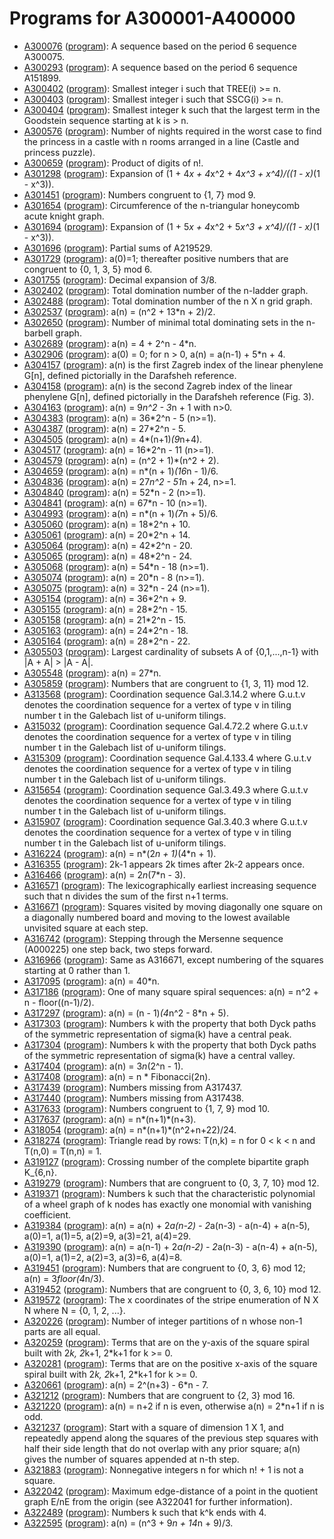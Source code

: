 # Programs for A300001-A400000

* [A300076](http://oeis.org/A300076) ([program](A300076.asm)): A sequence based on the period 6 sequence A300075.
* [A300293](http://oeis.org/A300293) ([program](A300293.asm)): A sequence based on the period 6 sequence A151899.
* [A300402](http://oeis.org/A300402) ([program](A300402.asm)): Smallest integer i such that TREE(i) >= n.
* [A300403](http://oeis.org/A300403) ([program](A300403.asm)): Smallest integer i such that SSCG(i) >= n.
* [A300404](http://oeis.org/A300404) ([program](A300404.asm)): Smallest integer k such that the largest term in the Goodstein sequence starting at k is > n.
* [A300576](http://oeis.org/A300576) ([program](A300576.asm)): Number of nights required in the worst case to find the princess in a castle with n rooms arranged in a line (Castle and princess puzzle).
* [A300659](http://oeis.org/A300659) ([program](A300659.asm)): Product of digits of n!.
* [A301298](http://oeis.org/A301298) ([program](A301298.asm)): Expansion of (1 + 4*x + 4*x^2 + 4*x^3 + x^4)/((1 - x)*(1 - x^3)).
* [A301451](http://oeis.org/A301451) ([program](A301451.asm)): Numbers congruent to {1, 7} mod 9.
* [A301654](http://oeis.org/A301654) ([program](A301654.asm)): Circumference of the n-triangular honeycomb acute knight graph.
* [A301694](http://oeis.org/A301694) ([program](A301694.asm)): Expansion of (1 + 5*x + 4*x^2 + 5*x^3 + x^4)/((1 - x)*(1 - x^3)).
* [A301696](http://oeis.org/A301696) ([program](A301696.asm)): Partial sums of A219529.
* [A301729](http://oeis.org/A301729) ([program](A301729.asm)): a(0)=1; thereafter positive numbers that are congruent to {0, 1, 3, 5} mod 6.
* [A301755](http://oeis.org/A301755) ([program](A301755.asm)): Decimal expansion of 3/8.
* [A302402](http://oeis.org/A302402) ([program](A302402.asm)): Total domination number of the n-ladder graph.
* [A302488](http://oeis.org/A302488) ([program](A302488.asm)): Total domination number of the n X n grid graph.
* [A302537](http://oeis.org/A302537) ([program](A302537.asm)): a(n) = (n^2 + 13*n + 2)/2.
* [A302650](http://oeis.org/A302650) ([program](A302650.asm)): Number of minimal total dominating sets in the n-barbell graph.
* [A302689](http://oeis.org/A302689) ([program](A302689.asm)): a(n) = 4 + 2^n - 4*n.
* [A302906](http://oeis.org/A302906) ([program](A302906.asm)): a(0) = 0; for n > 0, a(n) = a(n-1) + 5*n + 4.
* [A304157](http://oeis.org/A304157) ([program](A304157.asm)): a(n) is the first Zagreb index of the linear phenylene G[n], defined pictorially in the Darafsheh reference.
* [A304158](http://oeis.org/A304158) ([program](A304158.asm)): a(n) is the second Zagreb index of the linear phenylene G[n], defined pictorially in the Darafsheh reference (Fig. 3).
* [A304163](http://oeis.org/A304163) ([program](A304163.asm)): a(n) = 9*n^2 - 3*n + 1 with n>0.
* [A304383](http://oeis.org/A304383) ([program](A304383.asm)): a(n) = 36*2^n - 5 (n>=1).
* [A304387](http://oeis.org/A304387) ([program](A304387.asm)): a(n) = 27*2^n - 5.
* [A304505](http://oeis.org/A304505) ([program](A304505.asm)): a(n) = 4*(n+1)*(9*n+4).
* [A304517](http://oeis.org/A304517) ([program](A304517.asm)): a(n) = 16*2^n - 11 (n>=1).
* [A304579](http://oeis.org/A304579) ([program](A304579.asm)): a(n) = (n^2 + 1)*(n^2 + 2).
* [A304659](http://oeis.org/A304659) ([program](A304659.asm)): a(n) = n*(n + 1)*(16*n - 1)/6.
* [A304836](http://oeis.org/A304836) ([program](A304836.asm)): a(n) = 27*n^2 - 51*n + 24, n>=1.
* [A304840](http://oeis.org/A304840) ([program](A304840.asm)): a(n) = 52*n - 2 (n>=1).
* [A304841](http://oeis.org/A304841) ([program](A304841.asm)): a(n) = 67*n - 10 (n>=1).
* [A304993](http://oeis.org/A304993) ([program](A304993.asm)): a(n) = n*(n + 1)*(7*n + 5)/6.
* [A305060](http://oeis.org/A305060) ([program](A305060.asm)): a(n) = 18*2^n + 10.
* [A305061](http://oeis.org/A305061) ([program](A305061.asm)): a(n) = 20*2^n + 14.
* [A305064](http://oeis.org/A305064) ([program](A305064.asm)): a(n) = 42*2^n - 20.
* [A305065](http://oeis.org/A305065) ([program](A305065.asm)): a(n) = 48*2^n - 24.
* [A305068](http://oeis.org/A305068) ([program](A305068.asm)): a(n) = 54*n - 18 (n>=1).
* [A305074](http://oeis.org/A305074) ([program](A305074.asm)): a(n) = 20*n - 8 (n>=1).
* [A305075](http://oeis.org/A305075) ([program](A305075.asm)): a(n) = 32*n - 24 (n>=1).
* [A305154](http://oeis.org/A305154) ([program](A305154.asm)): a(n) = 36*2^n + 9.
* [A305155](http://oeis.org/A305155) ([program](A305155.asm)): a(n) = 28*2^n - 15.
* [A305158](http://oeis.org/A305158) ([program](A305158.asm)): a(n) = 21*2^n - 15.
* [A305163](http://oeis.org/A305163) ([program](A305163.asm)): a(n) = 24*2^n - 18.
* [A305164](http://oeis.org/A305164) ([program](A305164.asm)): a(n) = 28*2^n - 22.
* [A305503](http://oeis.org/A305503) ([program](A305503.asm)): Largest cardinality of subsets A of {0,1,...,n-1} with |A + A| > |A - A|.
* [A305548](http://oeis.org/A305548) ([program](A305548.asm)): a(n) = 27*n.
* [A305859](http://oeis.org/A305859) ([program](A305859.asm)): Numbers that are congruent to {1, 3, 11} mod 12.
* [A313568](http://oeis.org/A313568) ([program](A313568.asm)): Coordination sequence Gal.3.14.2 where G.u.t.v denotes the coordination sequence for a vertex of type v in tiling number t in the Galebach list of u-uniform tilings.
* [A315032](http://oeis.org/A315032) ([program](A315032.asm)): Coordination sequence Gal.4.72.2 where G.u.t.v denotes the coordination sequence for a vertex of type v in tiling number t in the Galebach list of u-uniform tilings.
* [A315309](http://oeis.org/A315309) ([program](A315309.asm)): Coordination sequence Gal.4.133.4 where G.u.t.v denotes the coordination sequence for a vertex of type v in tiling number t in the Galebach list of u-uniform tilings.
* [A315654](http://oeis.org/A315654) ([program](A315654.asm)): Coordination sequence Gal.3.49.3 where G.u.t.v denotes the coordination sequence for a vertex of type v in tiling number t in the Galebach list of u-uniform tilings.
* [A315907](http://oeis.org/A315907) ([program](A315907.asm)): Coordination sequence Gal.3.40.3 where G.u.t.v denotes the coordination sequence for a vertex of type v in tiling number t in the Galebach list of u-uniform tilings.
* [A316224](http://oeis.org/A316224) ([program](A316224.asm)): a(n) = n*(2*n + 1)*(4*n + 1).
* [A316355](http://oeis.org/A316355) ([program](A316355.asm)): 2k-1 appears 2k times after 2k-2 appears once.
* [A316466](http://oeis.org/A316466) ([program](A316466.asm)): a(n) = 2*n*(7*n - 3).
* [A316571](http://oeis.org/A316571) ([program](A316571.asm)): The lexicographically earliest increasing sequence such that n divides the sum of the first n+1 terms.
* [A316671](http://oeis.org/A316671) ([program](A316671.asm)): Squares visited by moving diagonally one square on a diagonally numbered board and moving to the lowest available unvisited square at each step.
* [A316742](http://oeis.org/A316742) ([program](A316742.asm)): Stepping through the Mersenne sequence (A000225) one step back, two steps forward.
* [A316966](http://oeis.org/A316966) ([program](A316966.asm)): Same as A316671, except numbering of the squares starting at 0 rather than 1.
* [A317095](http://oeis.org/A317095) ([program](A317095.asm)): a(n) = 40*n.
* [A317186](http://oeis.org/A317186) ([program](A317186.asm)): One of many square spiral sequences: a(n) = n^2 + n - floor((n-1)/2).
* [A317297](http://oeis.org/A317297) ([program](A317297.asm)): a(n) = (n - 1)*(4*n^2 - 8*n + 5).
* [A317303](http://oeis.org/A317303) ([program](A317303.asm)): Numbers k with the property that both Dyck paths of the symmetric representation of sigma(k) have a central peak.
* [A317304](http://oeis.org/A317304) ([program](A317304.asm)): Numbers k with the property that both Dyck paths of the symmetric representation of sigma(k) have a central valley.
* [A317404](http://oeis.org/A317404) ([program](A317404.asm)): a(n) = 3*n*(2^n - 1).
* [A317408](http://oeis.org/A317408) ([program](A317408.asm)): a(n) = n * Fibonacci(2n).
* [A317439](http://oeis.org/A317439) ([program](A317439.asm)): Numbers missing from A317437.
* [A317440](http://oeis.org/A317440) ([program](A317440.asm)): Numbers missing from A317438.
* [A317633](http://oeis.org/A317633) ([program](A317633.asm)): Numbers congruent to {1, 7, 9} mod 10.
* [A317637](http://oeis.org/A317637) ([program](A317637.asm)): a(n) = n*(n+1)*(n+3).
* [A318054](http://oeis.org/A318054) ([program](A318054.asm)): a(n) = n*(n+1)*(n^2+n+22)/24.
* [A318274](http://oeis.org/A318274) ([program](A318274.asm)): Triangle read by rows: T(n,k) = n for 0 < k < n and T(n,0) = T(n,n) = 1.
* [A319127](http://oeis.org/A319127) ([program](A319127.asm)): Crossing number of the complete bipartite graph K_{6,n}.
* [A319279](http://oeis.org/A319279) ([program](A319279.asm)): Numbers that are congruent to {0, 3, 7, 10} mod 12.
* [A319371](http://oeis.org/A319371) ([program](A319371.asm)): Numbers k such that the characteristic polynomial of a wheel graph of k nodes has exactly one monomial with vanishing coefficient.
* [A319384](http://oeis.org/A319384) ([program](A319384.asm)): a(n) = a(n) + 2*a(n-2) - 2*a(n-3) - a(n-4) + a(n-5), a(0)=1, a(1)=5, a(2)=9, a(3)=21, a(4)=29.
* [A319390](http://oeis.org/A319390) ([program](A319390.asm)): a(n) = a(n-1) + 2*a(n-2) - 2*a(n-3) - a(n-4) + a(n-5), a(0)=1, a(1)=2, a(2)=3, a(3)=6, a(4)=8.
* [A319451](http://oeis.org/A319451) ([program](A319451.asm)): Numbers that are congruent to {0, 3, 6} mod 12; a(n) = 3*floor(4*n/3).
* [A319452](http://oeis.org/A319452) ([program](A319452.asm)): Numbers that are congruent to {0, 3, 6, 10} mod 12.
* [A319572](http://oeis.org/A319572) ([program](A319572.asm)): The x coordinates of the stripe enumeration of N X N where N = {0, 1, 2, ...}.
* [A320226](http://oeis.org/A320226) ([program](A320226.asm)): Number of integer partitions of n whose non-1 parts are all equal.
* [A320259](http://oeis.org/A320259) ([program](A320259.asm)): Terms that are on the y-axis of the square spiral built with 2*k, 2*k+1, 2*k+1 for k >= 0.
* [A320281](http://oeis.org/A320281) ([program](A320281.asm)): Terms that are on the positive x-axis of the square spiral built with 2*k, 2*k+1, 2*k+1 for k >= 0.
* [A320661](http://oeis.org/A320661) ([program](A320661.asm)): a(n) = 2^(n+3) - 6*n - 7.
* [A321212](http://oeis.org/A321212) ([program](A321212.asm)): Numbers that are congruent to {2, 3} mod 16.
* [A321220](http://oeis.org/A321220) ([program](A321220.asm)): a(n) = n+2 if n is even, otherwise a(n) = 2*n+1 if n is odd.
* [A321237](http://oeis.org/A321237) ([program](A321237.asm)): Start with a square of dimension 1 X 1, and repeatedly append along the squares of the previous step squares with half their side length that do not overlap with any prior square; a(n) gives the number of squares appended at n-th step.
* [A321883](http://oeis.org/A321883) ([program](A321883.asm)): Nonnegative integers n for which n! + 1 is not a square.
* [A322042](http://oeis.org/A322042) ([program](A322042.asm)): Maximum edge-distance of a point in the quotient graph E/nE from the origin (see A322041 for further information).
* [A322489](http://oeis.org/A322489) ([program](A322489.asm)): Numbers k such that k^k ends with 4.
* [A322595](http://oeis.org/A322595) ([program](A322595.asm)): a(n) = (n^3 + 9*n + 14*n + 9)/3.
